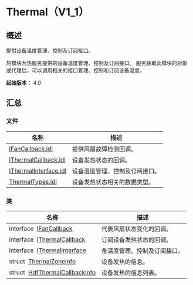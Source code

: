 # Thermal（V1_1）


## 概述

提供设备温度管理、控制及订阅接口。

热模块为热服务提供的设备温度管理、控制及订阅接口。 服务获取此模块的对象或代理后，可以调用相关的接口管理、控制和订阅设备温度。

**起始版本：** 4.0


## 汇总


### 文件

| 名称 | 描述 | 
| -------- | -------- |
| [IFanCallback.idl](_i_fan_callback_8idl_v11.md) | 提供风扇故障检测回调。 | 
| [IThermalCallback.idl](_i_thermal_callback_8idl_v11.md) | 设备发热状态的回调。 | 
| [IThermalInterface.idl](_i_thermal_interface_8idl_v11.md) | 设备温度管理、控制及订阅接口。 | 
| [ThermalTypes.idl](_thermal_types_8idl_v11.md) | 设备发热状态相关的数据类型。 | 


### 类

| 名称 | 描述 | 
| -------- | -------- |
| interface&nbsp;&nbsp;[IFanCallback](interface_i_fan_callback_v11.md) | 代表风扇状态变化的回调。 | 
| interface&nbsp;&nbsp;[IThermalCallback](interface_i_thermal_callback_v11.md) | 订阅设备发热状态的回调。 | 
| interface&nbsp;&nbsp;[IThermalInterface](interface_i_thermal_interface_v11.md) | 备温度管理、控制及订阅接口。 | 
| struct&nbsp;&nbsp;[ThermalZoneInfo](_thermal_zone_info_v11.md) | 设备发热的信息。 | 
| struct&nbsp;&nbsp;[HdfThermalCallbackInfo](_hdf_thermal_callback_info_v11.md) | 设备发热的信息列表。 | 
